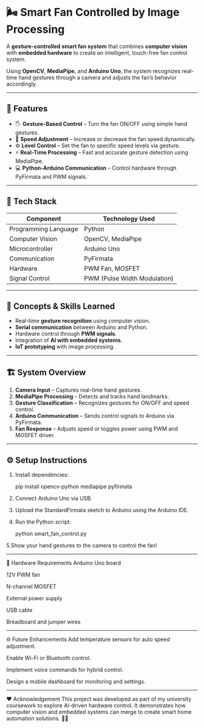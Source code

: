 # 🌬️ Smart Fan Controlled by Image Processing

A **gesture-controlled smart fan system** that combines **computer vision** with **embedded hardware** to create an intelligent, touch-free fan control system.

Using **OpenCV**, **MediaPipe**, and **Arduino Uno**, the system recognizes real-time hand gestures through a camera and adjusts the fan’s behavior accordingly.

---

## 🚀 Features
- 🖐️ **Gesture-Based Control** – Turn the fan ON/OFF using simple hand gestures.  
- 🔄 **Speed Adjustment** – Increase or decrease the fan speed dynamically.  
- ⚙️ **Level Control** – Set the fan to specific speed levels via gesture.  
- ⚡ **Real-Time Processing** – Fast and accurate gesture detection using MediaPipe.  
- 💻 **Python-Arduino Communication** – Control hardware through PyFirmata and PWM signals.  

---

## 🔧 Tech Stack
| Component | Technology Used |
|------------|----------------|
| Programming Language | Python |
| Computer Vision | OpenCV, MediaPipe |
| Microcontroller | Arduino Uno |
| Communication | PyFirmata |
| Hardware | PWM Fan, MOSFET |
| Signal Control | PWM (Pulse Width Modulation) |

---

## 🧠 Concepts & Skills Learned
- Real-time **gesture recognition** using computer vision.  
- **Serial communication** between Arduino and Python.  
- Hardware control through **PWM signals**.  
- Integration of **AI with embedded systems**.  
- **IoT prototyping** with image processing.  

---

## 🏗️ System Overview
1. **Camera Input** – Captures real-time hand gestures.  
2. **MediaPipe Processing** – Detects and tracks hand landmarks.  
3. **Gesture Classification** – Recognizes gestures for ON/OFF and speed control.  
4. **Arduino Communication** – Sends control signals to Arduino via PyFirmata.  
5. **Fan Response** – Adjusts speed or toggles power using PWM and MOSFET driver.  

---

## ⚙️ Setup Instructions
1. Install dependencies:
   
   pip install opencv-python mediapipe pyfirmata
2. Connect Arduino Uno via USB.

3. Upload the StandardFirmata sketch to Arduino using the Arduino IDE.

4. Run the Python script:

   python smart_fan_control.py

5.Show your hand gestures to the camera to control the fan!

---
🧩 Hardware Requirements
Arduino Uno board

12V PWM fan

N-channel MOSFET

External power supply

USB cable

Breadboard and jumper wires

---
🌐 Future Enhancements
Add temperature sensors for auto speed adjustment.

Enable Wi-Fi or Bluetooth control.

Implement voice commands for hybrid control.

Design a mobile dashboard for monitoring and settings.

---
❤️ Acknowledgement
This project was developed as part of my university coursework to explore AI-driven hardware control.
It demonstrates how computer vision and embedded systems can merge to create smart home automation solutions. 🏡✨

